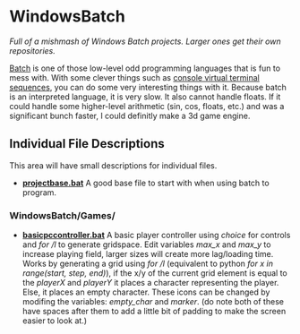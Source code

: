 # WindowsBatch
*Full of a mishmash of Windows Batch projects. Larger ones get their own repositories.*

[Batch](https://en.wikipedia.org/wiki/Batch_file) is one of those low-level odd programming languages that is fun to mess with. With some clever things such as [console virtual terminal sequences](https://docs.microsoft.com/en-us/windows/console/console-virtual-terminal-sequences?redirectedfrom=MSDN), you can do some very interesting things with it. Because batch is an interpreted language, it is very slow. It also cannot handle floats. If it could handle some higher-level arithmetic (sin, cos, floats, etc.) and was a significant bunch faster, I could definitly make a 3d game engine.

## Individual File Descriptions
This area will have small descriptions for individual files.

- [**projectbase.bat**](https://github.com/AkzidenzGrotesk-py/WindowsBatch/blob/main/projectbase.bat) A good base file to start with when using batch to program.

### WindowsBatch/Games/
- [**basicpccontroller.bat**](https://github.com/AkzidenzGrotesk-py/WindowsBatch/blob/main/games/basicpccontroller.bat) A basic player controller using *choice* for controls and *for /l* to generate gridspace. Edit variables *max_x* and *max_y* to increase playing field, larger sizes will create more lag/loading time.
Works by generating a grid using *for /l* (equivalent to python *for x in range(start, step, end)*), if the x/y of the current grid element is equal to the *playerX* and *playerY* it places a character representing the player. Else, it places an empty character. These icons can be changed by modifing the variables: *empty_char* and *marker*. (do note both of these have spaces after them to add a little bit of padding to make the screen easier to look at.)
